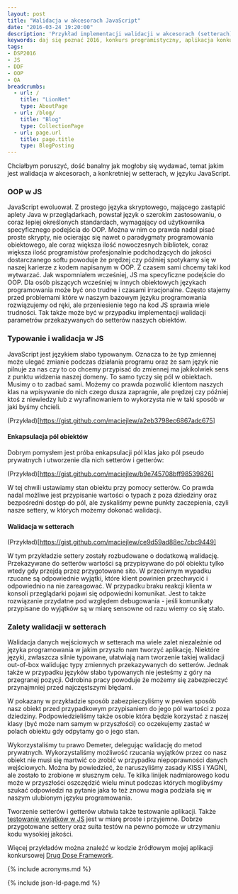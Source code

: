 ```yaml
---
layout: post
title: "Walidacja w akcesorach JavaScript"
date: "2016-03-24 19:20:00"
description: 'Przykład implementacji walidacji w akcesorach (setterach) w języku JavaScript'
keywords: daj się poznać 2016, konkurs programistyczny, aplikacja konkursowa, drug dose framework, aplikacja mobilna, pas pediatryczny, dawkowanie leków, yeoman, ionic framework, generator aplikacji, jasmine, bdd, testowanie aplikacji, wyjątki, akcesory, settery, gettery, javascript
tags:
- DSP2016
- JS
- DDF
- OOP
- QA
breadcrumbs:
  - url: /
    title: "LionNet"
    type: AboutPage
  - url: /blog/
    title: "Blog"
    type: CollectionPage
  - url: page.url
    title: page.title
    type: BlogPosting
---
```


Chciałbym poruszyć, dość banalny jak mogłoby się wydawać, temat jakim jest walidacja
w akcesorach, a konkretniej w setterach, w języku JavaScript.

### OOP w JS

JavaScript ewoluował. Z prostego języka skryptowego, mającego zastąpić aplety Java
w przeglądarkach, powstał język o szerokim zastosowaniu, o coraz lepiej określonych
standardach, wymagający od użytkownika specyficznego podejścia do OOP. Można 
w nim co prawda nadal pisać proste skrypty, nie ocierając się nawet o paradygmaty
programowania obiektowego, ale coraz większa ilość nowoczesnych bibliotek, coraz 
większa ilość programistów profesjonalnie podchodzących do jakości dostarczanego
softu powoduje że prędzej czy później spotykamy się w naszej karierze z kodem
napisanym w OOP. Z czasem sami chcemy taki kod wytwarzać. Jak wspomniałem 
wcześniej, JS ma specyficzne podejście do OOP. Dla osób piszących wcześniej w innych
obiektowych językach programowania może być ono trudne i czasami irracjonalne.
Często stajemy przed problemami które w naszym bazowym języku programowania 
rozwiązujemy od ręki, ale przeniesienie tego na kod JS sprawia wiele trudności.
Tak także może być w przypadku implementacji walidacji parametrów przekazywanych
do setterów naszych obiektów.

### Typowanie i walidacja w JS

JavaScript jest językiem słabo typowanym. Oznacza to że typ zmiennej może ulegać
zmianie podczas działania programu oraz że sam język nie pilnuje za nas czy to co
chcemy przypisać do zmiennej ma jakikolwiek sens z punktu widzenia naszej domeny.
To samo tyczy się pól w obiektach. Musimy o to zadbać sami. Możemy co prawda 
pozwolić klientom naszych klas na wpisywanie do nich czego dusza zapragnie,
ale prędzej czy później ktoś z niewiedzy lub z wyrafinowaniem to wykorzysta nie 
w taki sposób w jaki byśmy chcieli.

(Przykład)[https://gist.github.com/maciejlew/a2eb3798ec6867adc675]

#### Enkapsulacja pól obiektów

Dobrym pomysłem jest próba enkapsulacji pól klas jako pól pseudo prywatnych i 
utworzenie dla nich setterów i getterów:

(Przykład)[https://gist.github.com/maciejlew/b9e745708bff98539826]

W tej chwili ustawiamy stan obiektu przy pomocy setterów. Co prawda nadal możliwe
jest przypisanie wartości o typach z poza dziedziny oraz bezpośredni dostęp do pól,
ale zyskaliśmy pewne punkty zaczepienia, czyli nasze settery, w których możemy 
dokonać walidacji.

#### Walidacja w setterach

(Przykład)[https://gist.github.com/maciejlew/ce9d59ad88ec7cbc9449]

W tym przykładzie settery zostały rozbudowane o dodatkową walidację. Przekazywane
do setterów wartości są przypisywane do pól obiektu tylko wtedy gdy przejdą przez
przygotowane sito. W przeciwnym wypadku rzucane są odpowiednie wyjątki, które klient
powinien przechwycić i odpowiednio na nie zareagować. W przypadku braku reakcji
klienta w konsoli przeglądarki pojawi się odpowiedni komunikat. Jest to także
rozwiązanie przydatne pod względem debugowania - jeśli komunikaty przypisane do
wyjątków są w miarę sensowne od razu wiemy co się stało.

### Zalety walidacji w setterach

Walidacja danych wejściowych w setterach ma wiele zalet niezależnie od języka
programowania w jakim przyszło nam tworzyć aplikację. Niektóre języki, zwłaszcza
silnie typowane, ułatwiają nam tworzenie takiej walidacji out-of-box walidując
typy zmiennych przekazywanych do setterów. Jednak także w przypadku języków słabo
typowanych nie jesteśmy z góry na przegranej pozycji. Odrobina pracy powoduje że
możemy się zabezpieczyć przynajmniej przed najczęstszymi błędami.

W pokazany w przykładzie sposób zabezpieczyliśmy w pewien sposób nasz obiekt przed 
przypadkowym przypisaniem do jego pól wartości z poza dziedziny. Podpowiedzieliśmy 
także osobie która będzie korzystać z naszej klasy (być może nam samym w przyszłości)
co oczekujemy zastać w polach obiektu gdy odpytamy go o jego stan. 

Wykorzystaliśmy tu prawo Demeter, delegując walidację do metod prywatnych. 
Wykorzystaliśmy możliwość rzucania wyjątków przez co nasz obiekt nie musi się 
martwić co zrobić w przypadku niepoprawności danych wejściowych. Można by powiedzieć,
że naruszyliśmy zasady KISS i YAGNI, ale zostało to zrobione w słusznym celu. 
Te kilka linijek nadmiarowego kodu może w przyszłości oszczędzić wielu minut 
podczas których moglibyśmy szukać odpowiedzi na pytanie jaka to też znowu magia 
podziała się w naszym ulubionym języku programowania.

Tworzenie setterów i getterów ułatwia także testowanie aplikacji. Także 
[testowanie wyjątków w JS]({{site.url}}//2016/03/15/testowanie-wyjatkow-w-jasmine.html) 
jest w miarę proste i przyjemne. Dobrze przygotowane settery oraz suita testów
na pewno pomoże w utrzymaniu kodu wysokiej jakości.

Więcej przykładów można znaleźć w kodzie źródłowym mojej aplikacji konkursowej
[Drug Dose Framework](https://github.com/maciejlew/drug-dose-framework).


{% include acronyms.md %}

{% include json-ld-page.md %}
